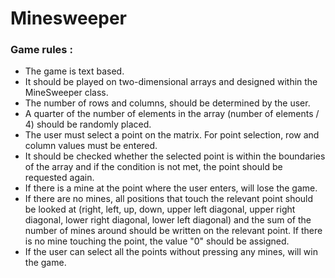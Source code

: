 # Minesweeper
### Game rules :
- The game is text based.
- It should be played on two-dimensional arrays and designed within the MineSweeper class.
- The number of rows and columns, should be determined by the user.
- A quarter of the number of elements in the array (number of elements / 4) should be randomly placed. 
- The user must select a point on the matrix. For point selection, row and column values must be entered.
- It should be checked whether the selected point is within the boundaries of the array and if the condition is not met, the point should be requested again.
- If there is a mine at the point where the user enters, will lose the game.
- If there are no mines, all positions that touch the relevant point should be looked at 
(right, left, up, down, upper left diagonal, upper right diagonal, lower right diagonal, lower left diagonal) 
and the sum of the number of mines around should be written on the relevant point. If there is no mine touching the point, the value "0" should be assigned.
- If the user can select all the points without pressing any mines, will win the game.
